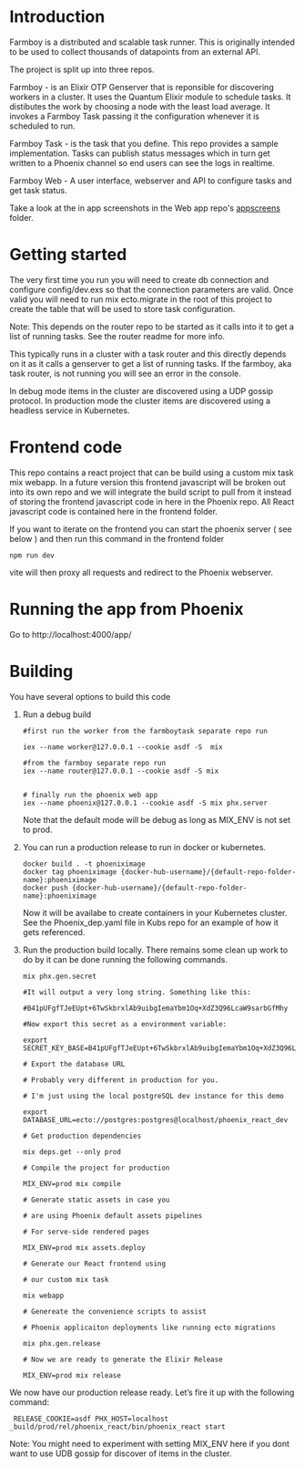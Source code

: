 # Introduction

Farmboy is a distributed and scalable task runner. This is originally intended to be used to collect thousands of datapoints
from an external API.

The project is split up into three repos.

Farmboy - is an Elixir OTP Genserver that is reponsible for discovering workers in a cluster. It uses the Quantum Elixir module to schedule tasks. It distibutes the work by choosing a node with the least load average. It invokes a Farmboy Task passing it
the configuration whenever it is scheduled to run.

Farmboy Task - is the task that you define. This repo provides a sample implementation. Tasks can publish status messages which in turn get written to a Phoenix channel so end users can see the logs in realtime.

Farmboy Web - A user interface, webserver and API to configure tasks and get task status.

Take a look at the in app screenshots in the Web app repo's [appscreens](https://github.com/sockstabby/farmboyweb/tree/master/appscreens) folder.

# Getting started

The very first time you run you will need to create db connection and configure config/dev.exs so that the connection parameters are valid. Once valid you will need to run mix ecto.migrate in the root of this project to create the table that will be used to store task configuration.

Note: This depends on the router repo to be started as it calls into it to get a list of running tasks. See the router readme for more info.

This typically runs in a cluster with a task router and this directly depends on it as it calls a genserver to get a list of running tasks. If the farmboy, aka task router, is not running you will see an error in the console.

In debug mode items in the cluster are discovered using a UDP gossip protocol. In production mode the cluster items are discovered using a headless service in Kubernetes.

# Frontend code

This repo contains a react project that can be build using a custom mix task mix webapp. In a future version this frontend javascript will be broken out into its own repo and we will integrate the build script to pull from it instead of storing the frontend javascript code in here in the Phoenix repo. All React javascript code is contained here in the frontend folder.

If you want to iterate on the frontend you can start the phoenix server ( see below )
and then run this command in the frontend folder

```
npm run dev
```

vite will then proxy all requests and redirect to the Phoenix webserver.

# Running the app from Phoenix

Go to http://localhost:4000/app/

# Building

You have several options to build this code

1. Run a debug build

   ```
   #first run the worker from the farmboytask separate repo run

   iex --name worker@127.0.0.1 --cookie asdf -S  mix

   #from the farmboy separate repo run
   iex --name router@127.0.0.1 --cookie asdf -S mix


   # finally run the phoenix web app
   iex --name phoenix@127.0.0.1 --cookie asdf -S mix phx.server

   ```

   Note that the default mode will be debug as long as MIX_ENV is not set to prod.

2. You can run a production release to run in docker or kubernetes.

   ```
   docker build . -t phoeniximage
   docker tag phoeniximage {docker-hub-username}/{default-repo-folder-name}:phoeniximage
   docker push {docker-hub-username}/{default-repo-folder-name}:phoeniximage

   ```

   Now it will be availabe to create containers in your Kubernetes
   cluster. See the Phoenix_dep.yaml file in Kubs repo for an example of how it gets referenced.

3. Run the production build locally. There remains some clean up work to do by it can
   be done running the following commands.

   ```
   mix phx.gen.secret

   #It will output a very long string. Something like this:

   #B41pUFgfTJeEUpt+6TwSkbrxlAb9uibgIemaYbm1Oq+XdZ3Q96LcaW9sarbGfMhy

   #Now export this secret as a environment variable:

   export SECRET_KEY_BASE=B41pUFgfTJeEUpt+6TwSkbrxlAb9uibgIemaYbm1Oq+XdZ3Q96LcaW9sarbGfMhy

   # Export the database URL

   # Probably very different in production for you.

   # I'm just using the local postgreSQL dev instance for this demo

   export DATABASE_URL=ecto://postgres:postgres@localhost/phoenix_react_dev

   # Get production dependencies

   mix deps.get --only prod

   # Compile the project for production

   MIX_ENV=prod mix compile

   # Generate static assets in case you

   # are using Phoenix default assets pipelines

   # For serve-side rendered pages

   MIX_ENV=prod mix assets.deploy

   # Generate our React frontend using

   # our custom mix task

   mix webapp

   # Genereate the convenience scripts to assist

   # Phoenix applicaiton deployments like running ecto migrations

   mix phx.gen.release

   # Now we are ready to generate the Elixir Release

   MIX_ENV=prod mix release

   ```

<p>We now have our production release ready. Let’s fire it up with the following command:</p>

     RELEASE_COOKIE=asdf PHX_HOST=localhost _build/prod/rel/phoenix_react/bin/phoenix_react start

Note: You might need to experiment with setting MIX_ENV here if you dont want to use UDB gossip
for discover of items in the cluster.
